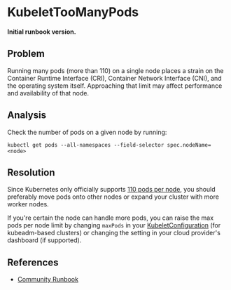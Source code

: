 # KubeletTooManyPods

**Initial runbook version.**

## Problem

Running many pods (more than 110) on a single node places a strain on the Container Runtime Interface (CRI), Container Network Interface (CNI), and the operating system itself. Approaching that limit may affect performance and availability of that node.

## Analysis

Check the number of pods on a given node by running:

```shell
kubectl get pods --all-namespaces --field-selector spec.nodeName=<node>
```

## Resolution

Since Kubernetes only officially supports [110 pods per node](https://kubernetes.io/docs/setup/best-practices/cluster-large/),
you should preferably move pods onto other nodes or expand your cluster with more worker nodes.

If you're certain the node can handle more pods, you can raise the max pods
per node limit by changing `maxPods` in your [KubeletConfiguration](https://kubernetes.io/docs/reference/config-api/kubelet-config.v1beta1/)
(for kubeadm-based clusters) or changing the setting in your cloud provider's
dashboard (if supported).

## References
 * [Community Runbook](https://runbooks.prometheus-operator.dev/runbooks/kubernetes/kubelettoomanypods/)
